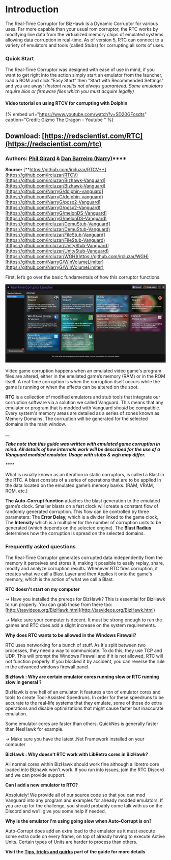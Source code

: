 # Introduction

The Real-Time Corruptor for BizHawk is a Dynamic Corruptor for various uses. Far more capable than your usual rom corruptor, the RTC works by modifying live data from the virtualized memory chips of emulated systems allowing data corruption in real-time. As of version 5, RTC can connect to a variety of emulators and tools \(called Stubs\) for corrupting all sorts of uses.

### Quick Start

The Real-Time Corruptor was designed with ease of use in mind, if you want to get right into the action simply start an emulator from the launcher, load a ROM and click “Easy Start” then "Start with Recommended Settings" and you are away! \(_Instant results not always guaranteed. Some emulators require bios or firmware files which you must acquire legally\)_

#### Video tutorial on using RTCV for corrupting with Dolphin

{% embed url="https://www.youtube.com/watch?v=SD20GFosdts" caption="Credit: Gizmo The Dragon - Youtube " %}



## Download: [https://redscientist.com/RTC](https://redscientist.com/rtc)

### **Authors:** [**Phil Girard**](http://redscientist.com/) **&** [**Dan Barreiro \(Narry\)**](https://narry.land/)\*\*\*\*

**Source:** [**https://github.com/ircluzar/RTCV**](https://github.com/ircluzar/RTCV)  
[https://github.com/ircluzar/Bizhawk-Vanguard](https://github.com/ircluzar/Bizhawk-Vanguard)  
[https://github.com/NarryG/dolphin-vanguard](https://github.com/NarryG/dolphin-vanguard)  
[https://github.com/NarryG/pcsx2-Vanguard](https://github.com/NarryG/pcsx2-Vanguard)  
[https://github.com/NarryG/melonDS-Vanguard](https://github.com/NarryG/melonDS-Vanguard)  
[https://github.com/ircluzar/CemuStub-Vanguard](https://github.com/ircluzar/CemuStub-Vanguard)  
[https://github.com/ircluzar/FileStub-Vanguard](https://github.com/ircluzar/FileStub-Vanguard)  
[https://github.com/ircluzar/UnityStub-Vanguard](https://github.com/ircluzar/UnityStub-Vanguard)  
[https://github.com/ircluzar/WGH](https://github.com/ircluzar/WGH)  
[https://github.com/NarryG/WinVolumeLimiter](https://github.com/NarryG/WinVolumeLimiter)

First, let’s go over the basic fundamentals of how this corruptor functions.

![Modded emulators, stubs and extra stuff can be downloaded from the RTC Launcher](../../.gitbook/assets/image%20%2834%29.png)

Video game corruption happens when an emulated video game's program files are altered, either in the emulated game’s memory \(RAM\) or in the ROM itself. A real-time corruption is when the corruption itself occurs while the game is running or when the effects can be altered on the spot.

**RTC** is a collection of modified emulators and stub tools that integrate our corruption software via a solution we called Vanguard. This means that any emulator or program that is modded with Vanguard _should_ be compatible. Every system's memory areas are detailed as a series of zones known as Memory Domains. The corruption will be generated for the selected domains in the main window. 

\_\_

_**Take note that this guide was written with emulated game corruption in mind. All details of how internals work will be described for the use of a Vanguard modded emulator. Usage with stubs & wgh may differ.**_

_\*\*\*\*_

What is usually known as an iteration in static corruptors, is called a Blast in the RTC. A blast consists of a series of operations that are to be applied in the data located on the emulated game’s memory banks. \(RAM, VRAM, ROM, etc.\)

**The Auto-Corrupt function** attaches the blast generation to the emulated game’s clock. Smaller blasts on a fast clock will create a constant flow of randomly generated corruption. This flow can be controlled by three parameters: The **Error Delay,** which is a divider linked to the game clock, The **Intensity** which is a multiplier for the number of corruption units to be generated \(which depends on the selected engine\). The **Blast Radius** determines how the corruption is spread on the selected domains.

### Frequently asked questions

The Real-Time Corruptor generates corrupted data independently from the memory it perceives and stores it, making it possible to easily replay, share, modify and analyze corruption results. Whenever RTC fires corruption, it creates what we call a Blast Layer and then Applies it onto the game's memory, which is the action of what we call a Blast.

**RTC doesn't start on my computer**

-&gt; Have you installed the prereqs for BizHawk? This is essential for BizHawk to run properly. You can grab those from there too: [http://tasvideos.org/BizHawk.html](http://tasvideos.org/BizHawk.html)

-&gt; Make sure your computer is decent. It must be strong enough to run the games and RTC does add a slight increase on the system requirements.

 **Why does RTC wants to be allowed in the Windows Firewall?**



RTC uses networking for a bunch of stuff. As it's split between two processes, they need a way to communicate. To do this, they use TCP and UDP. This will prompt the Windows Firewall and if it is not allowed, RTC will not function properly. If you blocked it by accident, you can reverse the rule in the advanced windows firewall panel.

 **BizHawk : Why are certain emulator cores running slow or RTC running slow in general ?**

BizHawk is one hell of an emulator. It features a ton of emulator cores and tools to create Tool-Assisted Speedruns. In order for these speedruns to be accurate to the real-life systems that they emulate, some of those do extra operations and disable optimizations that might cause faster but inaccurate emulation.

Some emulator cores are faster than others. QuickNes is generally faster than NesHawk for example.

-&gt; Make sure you have the latest .Net Framework installed on your computer

**BizHawk : Why doesn't RTC work with LibRetro cores in BizHawk?**

All normal cores within BizHawk should work fine although a libretro core loaded into Bizhawk won't work. If you run into issues, join the RTC Discord and we can provide support.

**Can I add a new emulator to RTC?**

Absolutely! We provide all of our source code so that you can mod Vanguard into any program and examples for already modded emulators. If you are up for the challenge, you should probably come talk with us on the Discord and we'll give you some help if needed.

**Why is the emulator i'm using going slow when Auto-Corrupt is on?**

Auto-Corrupt does add an extra load to the emulator as it must execute some extra code on every frame, on top of already having to execute Active Units. Certain types of Units are harder to process than others.

**Visit the** [**Tips, tricks and quirks**](https://corrupt.wiki/corruptors/rtc-real-time-corruptor/4.html) **part of the guide for more details**


